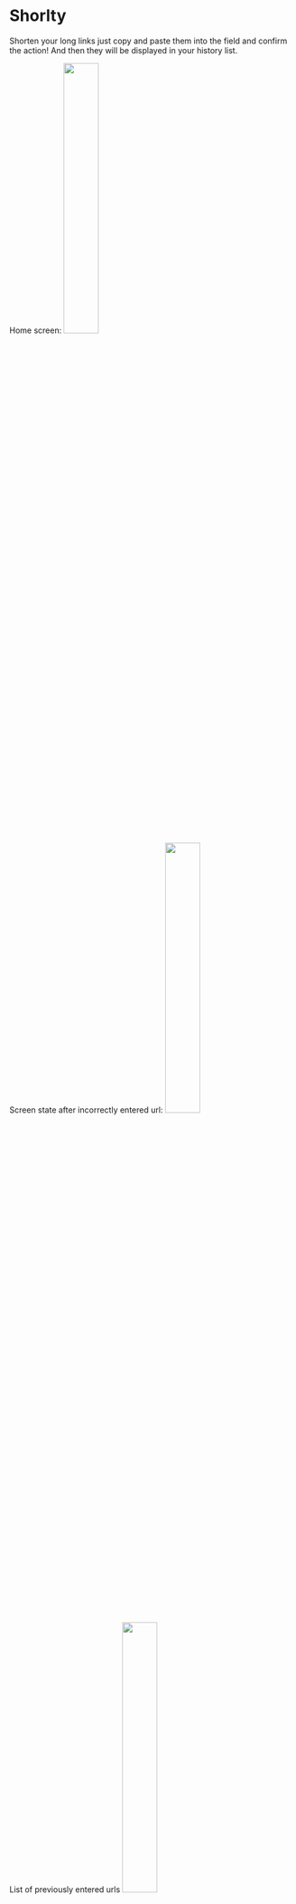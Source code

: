 # Shorlty
Shorten your long links just copy and paste them into the field and confirm the action! And then they will be displayed in your history list.

Home screen:
<img src="https://user-images.githubusercontent.com/48939805/180990498-0f4d8e1b-b810-41ef-9d7a-1d05efcaa8f5.jpg" width=35% height=35%>

Screen state after incorrectly entered url:
<img src="https://user-images.githubusercontent.com/48939805/180990516-bbb8472c-cc99-4f60-9a32-a6d35a57eb60.jpg" width=35% height=35%>

List of previously entered urls
<img src="https://user-images.githubusercontent.com/48939805/180990527-9f10a8d5-f25e-453c-989e-a938add58cf1.jpg" width=35% height=35%>


# Libraries and technologies used.
- Retrofit : making HTTP connection with the rest API and convert reponse json file to Kotlin/Java object.
- Room : Save meals in local database.
- MVVM & LiveData : Saperate logic code from views and save the state in case the screen configuration changes.
- Coroutines : do some code in the background.
- view binding : instead of inflating views manually view binding will take care of that.
- Koin : dependency injection.
